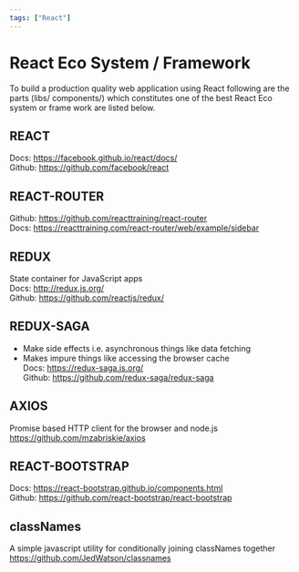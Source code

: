 ```yaml
---
tags: ["React"]
---
```


# React Eco System / Framework

To build a production quality web application using React following are the parts (libs/ components/) which constitutes one of the best React Eco system or frame work are listed below.  
  
##  REACT  
Docs: https://facebook.github.io/react/docs/  
Github: https://github.com/facebook/react  
  
##  REACT-ROUTER  
Github: https://github.com/reacttraining/react-router  
Docs: https://reacttraining.com/react-router/web/example/sidebar  
  
##  REDUX  
State container for JavaScript apps  
Docs: http://redux.js.org/  
Github: https://github.com/reactjs/redux/  
  
##  REDUX-SAGA  
- Make side effects i.e. asynchronous things like data fetching  
- Makes impure things like accessing the browser cache  
Docs: https://redux-saga.js.org/  
Github: https://github.com/redux-saga/redux-saga  
  
## AXIOS  
Promise based HTTP client for the browser and node.js  
https://github.com/mzabriskie/axios  
  
##  REACT-BOOTSTRAP  
Docs: https://react-bootstrap.github.io/components.html  
Github: https://github.com/react-bootstrap/react-bootstrap  
  
## classNames  
A simple javascript utility for conditionally joining classNames together  
https://github.com/JedWatson/classnames
